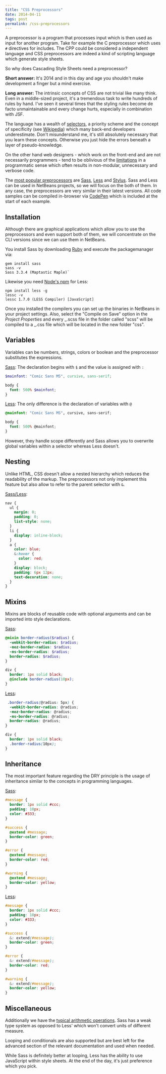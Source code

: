 ```yaml
---
title: "CSS Preprocessors"
date: 2014-04-11
tags: post
permalink: /css-preprocessors
---
```


A preprocessor is a program that processes input which is then used as input for another program. Take for example the C preprocessor which uses `#` directives for includes. The CPP could be considered a independent language and CSS preprocessors are indeed a kind of scripting language which generate style sheets.

So why does Cascading Style Sheets need a preprocessor?

**Short answer:**
It's 2014 and in this day and age you shouldn't make development a finger but a mind exercise.

**Long answer:**
The intrinsic concepts of CSS are not trivial like many think. Even in a middle-sized project, it's a tremendous task to write hundreds of rules by hand. I've seen it several times that the styling rules become de facto unmaintainable and every change hurts, especially in combination with JSF.

The language has a wealth of [selectors](http://www.w3.org/TR/CSS21/selector.html), a priority scheme and the concept of specificity (see [Wikipedia](http://en.wikipedia.org/wiki/Cascading_Style_Sheets#CSS_Priority_scheme_.28highest_to_lowest.29)) which many back-end developers underestimate. Don't misunderstand me, it's still absolutely necessary that you learn these concepts. Otherwise you just hide the errors beneath a layer of pseudo-knowledge.

On the other hand web designers - which work on the front-end and are not necessarily programmers - tend to be oblivious of the [limitations](https://en.wikipedia.org/wiki/Css#Limitations) in a programmatic sense which often results in non-modular, unnecessary and verbose code.

The [most popular preprocessors](http://css-tricks.com/poll-results-popularity-of-css-preprocessors/) are [Sass](http://sass-lang.com/), [Less](http://lesscss.org/) and [Stylus](http://learnboost.github.io/stylus/). Sass and Less can be used in NetBeans projects, so we will focus on the both of them. In any case, the preprocessors are very similar in their latest versions. All code samples can be compiled in-browser via [CodePen](http://codepen.io/pen) which is included at the start of each example.

## Installation

Although there are graphical applications which allow you to use the preprocessors and even support both of them, we will concentrate on the CLI versions since we can use them in NetBeans.

You install Sass by downloading [Ruby](http://www.rubyinstaller.org/) and execute the packagemanager via:

```
gem install sass
sass -v
Sass 3.3.4 (Maptastic Maple)`
```

Likewise you need [Node's npm](http://nodejs.org/) for Less:

```
npm install less -g
lessc -v
lessc 1.7.0 (LESS Compiler) [JavaScript]
```

Once you installed the compilers you can set up the binaries in NetBeans in your project settings. Also, select the "Compile on Save" option in the _Project Properties_ and every _.scss file in the folder called "scss" will be compiled to a _.css file which will be located in the new folder "css".

## Variables

Variables can be numbers, strings, colors or boolean and the preprocessor substitutes the expressions.

[Sass](http://codepen.io/akullpp/pen/AsEGi/): The declaration begins with `$` and the value is assigned with `:`

```scss
$mainfont: "Comic Sans MS", cursive, sans-serif;

body {
  font: 500% $mainfont;
}
```

[Less](http://codepen.io/akullpp/pen/jCxur/): The only difference is the declaration of variables with `@`

```scss
@mainfont: "Comic Sans MS", cursive, sans-serif;

body {
  font: 500% @mainfont;
}
```

However, they handle scope differently and Sass allows you to overwrite global variables within a selector whereas Less doesn't.

## Nesting

Unlike HTML, CSS doesn't allow a nested hierarchy which reduces the readability of the markup. The preprocessors not only implement this feature but also allow to refer to the parent selector with `&`.

[Sass/Less](http://codepen.io/akullpp/pen/dGsxq/):

```scss
nav {
  ul {
    margin: 0;
    padding: 0;
    list-style: none;
  }
  li {
    display: inline-block;
  }
  a {
    color: blue;
    &:hover {
      color: red;
    }
    display: block;
    padding: 6px 12px;
    text-decoration: none;
  }
}
```

## Mixins

Mixins are blocks of reusable code with optional arguments and can be imported into style declarations.

[Sass](http://codepen.io/akullpp/pen/fFruH):

```scss
@mixin border-radius($radius) {
  -webkit-border-radius: $radius;
  -moz-border-radius: $radius;
  -ms-border-radius: $radius;
  border-radius: $radius;
}

div {
  border: 1px solid black;
  @include border-radius(10px);
}
```

[Less](http://codepen.io/akullpp/pen/IinzK):

```scss
 .border-radius(@radius: 5px) {
  -webkit-border-radius: @radius;
  -moz-border-radius: @radius;
  -ms-border-radius: @radius;
  border-radius: @radius;
}

div {
  border: 1px solid black;
  .border-radius(10px);
}
```

## Inheritance

The most important feature regarding the DRY principle is the usage of inheritance similar to the concepts in programming languages.

[Sass](http://codepen.io/akullpp/pen/kqBtc):

```scss
#message {
  border: 1px solid #ccc;
  padding: 10px;
  color: #333;
}

#success {
  @extend #message;
  border-color: green;
}

#error {
  @extend #message;
  border-color: red;
}

#warning {
  @extend #message;
  border-color: yellow;
}
```

[Less](http://codepen.io/akullpp/pen/DKyHL/):

```scss
#message {
  border: 1px solid #ccc;
  padding: 10px;
  color: #333;
}

#success {
  &: extend(#message);
  border-color: green;
}

#error {
  &: extend(#message);
  border-color: red;
}

#warning {
  &: extend(#message);
  border-color: yellow;
}
```

## Miscellaneous

Additionally we have the [typical arithmetic operations](http://sass-lang.com/guide#topic-8). Sass has a weak type system as opposed to Less' which won't convert units of different measure.

Looping and conditionals are also supported but are best left for the advanced section of the relevant documentation and used when needed.

While Sass is definitely better at looping, Less has the ability to use JavaScript within style sheets. At the end of the day, it's just preference which you pick.
